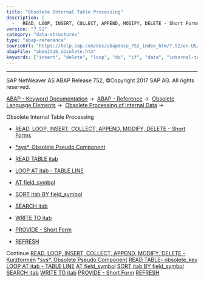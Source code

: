 ```yaml
---
title: "Obsolete Internal Table Processing"
description: |
  -   READ, LOOP, INSERT, COLLECT, APPEND, MODIFY, DELETE - Short Forms(https://help.sap.com/doc/abapdocu_752_index_htm/7.52/en-US/abenitab_short_forms.htm) -   sys, Obsolete Pseudo Component(https://help.sap.com/doc/abapdocu_752_index_htm/7.52/en-US/abensys_table_body.htm) -   READ TABLE ita
version: "7.52"
category: "data-structures"
type: "abap-reference"
sourceUrl: "https://help.sap.com/doc/abapdocu_752_index_htm/7.52/en-US/abenitab_obsolete.htm"
abapFile: "abenitab_obsolete.htm"
keywords: ["insert", "delete", "loop", "do", "if", "data", "internal-table", "abenitab", "obsolete"]
---
```


* * *

SAP NetWeaver AS ABAP Release 752, ©Copyright 2017 SAP AG. All rights reserved.

[ABAP - Keyword Documentation](https://help.sap.com/doc/abapdocu_752_index_htm/7.52/en-US/abenabap.htm) →  [ABAP - Reference](https://help.sap.com/doc/abapdocu_752_index_htm/7.52/en-US/abenabap_reference.htm) →  [Obsolete Language Elements](https://help.sap.com/doc/abapdocu_752_index_htm/7.52/en-US/abenabap_obsolete.htm) →  [Obsolete Processing of Internal Data](https://help.sap.com/doc/abapdocu_752_index_htm/7.52/en-US/abendata_internal_obsolete.htm) → 

Obsolete Internal Table Processing

-   [READ, LOOP, INSERT, COLLECT, APPEND, MODIFY, DELETE - Short Forms](https://help.sap.com/doc/abapdocu_752_index_htm/7.52/en-US/abenitab_short_forms.htm)

-   [\*sys\*, Obsolete Pseudo Component](https://help.sap.com/doc/abapdocu_752_index_htm/7.52/en-US/abensys_table_body.htm)

-   [READ TABLE itab](https://help.sap.com/doc/abapdocu_752_index_htm/7.52/en-US/abapread_table_obsolet.htm)

-   [LOOP AT itab - TABLE LINE](https://help.sap.com/doc/abapdocu_752_index_htm/7.52/en-US/abaploop_table_line.htm)

-   [AT field\_symbol](https://help.sap.com/doc/abapdocu_752_index_htm/7.52/en-US/abapat_itab_obsolete.htm)

-   [SORT itab BY field\_symbol](https://help.sap.com/doc/abapdocu_752_index_htm/7.52/en-US/abapsort_itab_obsolete.htm)

-   [SEARCH itab](https://help.sap.com/doc/abapdocu_752_index_htm/7.52/en-US/abapsearch_itab.htm)

-   [WRITE TO itab](https://help.sap.com/doc/abapdocu_752_index_htm/7.52/en-US/abapwrite_to_itab.htm)

-   [PROVIDE - Short Form](https://help.sap.com/doc/abapdocu_752_index_htm/7.52/en-US/abapprovide_obsolete.htm)

-   [REFRESH](https://help.sap.com/doc/abapdocu_752_index_htm/7.52/en-US/abaprefresh_itab.htm)

Continue
[READ, LOOP, INSERT, COLLECT, APPEND, MODIFY, DELETE - Kurzformen](https://help.sap.com/doc/abapdocu_752_index_htm/7.52/en-US/abenitab_short_forms.htm)
[\*sys\*, Obsolete Pseudo Component](https://help.sap.com/doc/abapdocu_752_index_htm/7.52/en-US/abensys_table_body.htm)
[READ TABLE- obsolete\_key](https://help.sap.com/doc/abapdocu_752_index_htm/7.52/en-US/abapread_table_obsolet.htm)
[LOOP AT itab - TABLE LINE](https://help.sap.com/doc/abapdocu_752_index_htm/7.52/en-US/abaploop_table_line.htm)
[AT field\_symbol](https://help.sap.com/doc/abapdocu_752_index_htm/7.52/en-US/abapat_itab_obsolete.htm)
[SORT itab BY field\_symbol](https://help.sap.com/doc/abapdocu_752_index_htm/7.52/en-US/abapsort_itab_obsolete.htm)
[SEARCH itab](https://help.sap.com/doc/abapdocu_752_index_htm/7.52/en-US/abapsearch_itab.htm)
[WRITE TO itab](https://help.sap.com/doc/abapdocu_752_index_htm/7.52/en-US/abapwrite_to_itab.htm)
[PROVIDE - Short Form](https://help.sap.com/doc/abapdocu_752_index_htm/7.52/en-US/abapprovide_obsolete.htm)
[REFRESH](https://help.sap.com/doc/abapdocu_752_index_htm/7.52/en-US/abaprefresh_itab.htm)